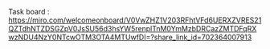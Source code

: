 Task board : https://miro.com/welcomeonboard/V0VwZHZ1V203RFhtVFd6UERXZVRES21QZTdhNTZDSGZpV0JsSU56d3hsYW5renplTnM0YmMzbDRCazZMTDFqRXwzNDU4NzY0NTcwOTM3OTA4MTUwfDI=?share_link_id=702364007913
